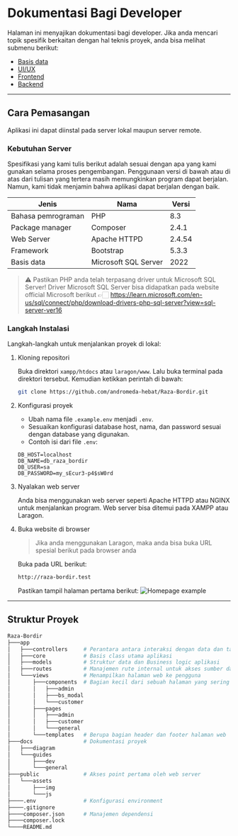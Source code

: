 # Dokumentasi Bagi Developer 

Halaman ini menyajikan dokumentasi bagi developer. Jika anda mencari topik spesifik berkaitan dengan hal teknis proyek, anda bisa melihat submenu berikut:
- [Basis data](database.md)
- [UI/UX](ui-ux.md)
- [Frontend](frontend.md)
- [Backend](backend.md)

---

## Cara Pemasangan
Aplikasi ini dapat diinstal pada server lokal maupun server remote.

### Kebutuhan Server
Spesifikasi yang kami tulis berikut adalah sesuai dengan apa yang kami gunakan selama proses pengembangan. Penggunaan versi di bawah atau di atas dari tulisan yang tertera masih memungkinkan program dapat berjalan. Namun, kami tidak menjamin bahwa aplikasi dapat berjalan dengan baik.

| Jenis | Nama | Versi |
| -- | -- | -- |
| Bahasa pemrograman | PHP | 8.3 |
| Package manager | Composer | 2.4.1 |
| Web Server | Apache HTTPD | 2.4.54 |
| Framework | Bootstrap | 5.3.3 |
| Basis data | Microsoft SQL Server | 2022 |
>  ⚠️ Pastikan PHP anda telah terpasang driver untuk Microsoft SQL Server! Driver Microsoft SQL Server bisa didapatkan pada website official Microsoft berikut 👉🏻 https://learn.microsoft.com/en-us/sql/connect/php/download-drivers-php-sql-server?view=sql-server-ver16

### Langkah Instalasi

Langkah-langkah untuk menjalankan proyek di lokal:
1. Kloning repositori

    Buka direktori `xampp/htdocs` atau `laragon/www`. Lalu buka terminal pada direktori tersebut. Kemudian ketikkan perintah di bawah:
    ```bash
    git clone https://github.com/andromeda-hebat/Raza-Bordir.git
    ```
2. Konfigurasi proyek

    - Ubah nama file `.example.env` menjadi `.env`. 
    - Sesuaikan konfigurasi database host, nama, dan password sesuai dengan database yang digunakan.
    - Contoh isi dari file `.env`:
    ```
    DB_HOST=localhost
    DB_NAME=db_raza_bordir
    DB_USER=sa
    DB_PASSWORD=my_sEcur3-p4$sW0rd
    ```

3. Nyalakan web server

    Anda bisa menggunakan web server seperti Apache HTTPD atau NGINX untuk menjalankan program. Web server bisa ditemui pada XAMPP atau Laragon.
4. Buka website di browser

    > Jika anda menggunakan Laragon, maka anda bisa buka URL spesial berikut pada browser anda

    Buka pada URL berikut:
    ```bash
    http://raza-bordir.test
    ```

    Pastikan tampil halaman pertama berikut:
    ![Homepage example](../../assets/homepage-example.png)

---

## Struktur Proyek

```bash
Raza-Bordir
├───app
│   ├───controllers     # Perantara antara interaksi dengan data dan tampilan pengguna
│   ├───core            # Basis class utama aplikasi
│   ├───models          # Struktur data dan Business logic aplikasi
│   ├───routes          # Manajemen rute internal untuk akses sumber daya website
│   └───views           # Menampilkan halaman web ke pengguna
│       ├───components  # Bagian kecil dari sebuah halaman yang sering digunakan berulang kali
│       │   ├───admin
│       │   ├───bs_modal
│       │   └───customer
│       ├───pages
│       │   ├───admin
│       │   ├───customer
│       │   └───general
│       └───templates   # Berupa bagian header dan footer halaman web
├───docs                # Dokumentasi proyek
│   ├───diagram
│   └───guides
│       ├───dev
│       └───general
├───public              # Akses point pertama oleh web server
│   └───assets
│       ├───img
│       └───js
├────.env               # Konfigurasi environment
├────.gitignore
├────composer.json      # Manajemen dependensi
├────composer.lock
└────README.md
```
